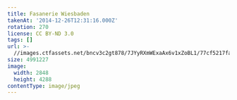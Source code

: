 ```yaml
---
title: Fasanerie Wiesbaden
takenAt: '2014-12-26T12:31:16.000Z'
rotation: 270
license: CC BY-ND 3.0
tags: []
url: >-
  //images.ctfassets.net/bncv3c2gt878/7JYyRXmWExaAx6v1xZoBL1/77cf5217facae212cc0501824e15d4b0/fasanerie-wiesbaden_15934012698_o
size: 4991227
image:
  width: 2848
  height: 4288
contentType: image/jpeg
---
```


